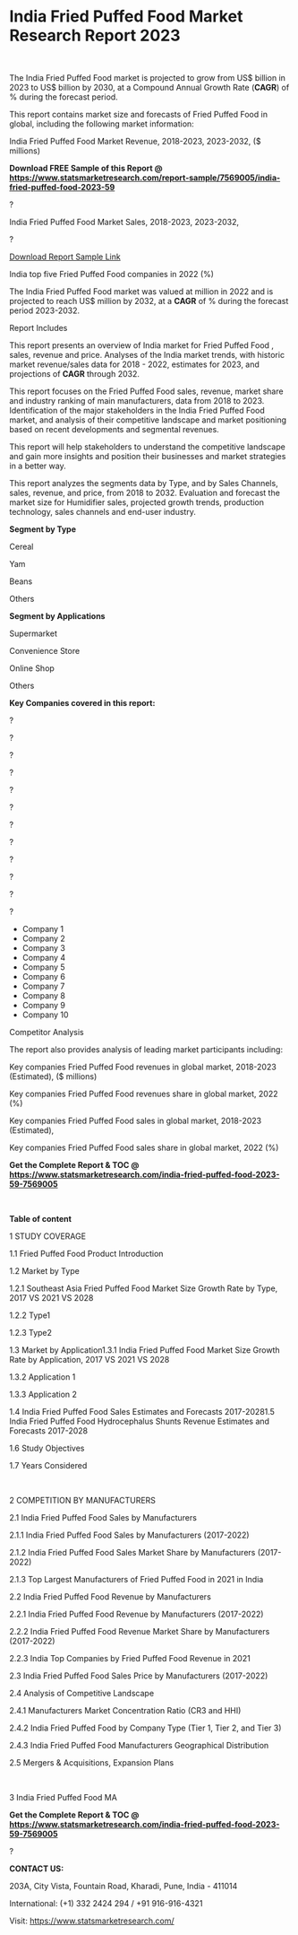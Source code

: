 <h1>India Fried Puffed Food Market Research Report 2023</h1><br/><p>The India Fried Puffed Food market is projected to grow from US$ billion in 2023 to US$ billion by 2030, at a Compound Annual Growth Rate (<strong>CAGR</strong>) of % during the forecast period.</p>
 
 
 
 <p>This report contains market size and forecasts of Fried Puffed Food in global, including the following market information:</p>
 
 
 
 <p>India Fried Puffed Food Market Revenue, 2018-2023, 2023-2032, ($ millions)</p>
 
 
 
 <div><b>Download FREE Sample of this Report @ <a href="https://www.statsmarketresearch.com/download-free-sample/7569005/india-fried-puffed-food-2023-59">https://www.statsmarketresearch.com/report-sample/7569005/india-fried-puffed-food-2023-59</a></b></div>
 
 
 
 <p>? </p>
 
 
 
 <p>India Fried Puffed Food Market Sales, 2018-2023, 2023-2032,</p>
 
 
 
 <p>? </p>
 
 
 
 <p><a href="https://www.statsmarketresearch.com/download-free-sample/7569005/india-fried-puffed-food-2023-59">Download Report Sample Link</a></p>
 
 
 
 <p>India top five Fried Puffed Food companies in 2022 (%)</p>
 
 
 
 <p>The India Fried Puffed Food market was valued at million in 2022 and is projected to reach US$ million by 2032, at a <strong>CAGR</strong> of % during the forecast period 2023-2032.</p>
 
 
 
 <p>Report Includes</p>
 
 
 
 <p>This report presents an overview of India market for Fried Puffed Food , sales, revenue and price. Analyses of the India market trends, with historic market revenue/sales data for 2018 - 2022, estimates for 2023, and projections of <strong>CAGR</strong> through 2032.</p>
 
 
 
 <p>This report focuses on the Fried Puffed Food sales, revenue, market share and industry ranking of main manufacturers, data from 2018 to 2023. Identification of the major stakeholders in the India Fried Puffed Food market, and analysis of their competitive landscape and market positioning based on recent developments and segmental revenues.</p>
 
 
 
 <p>This report will help stakeholders to understand the competitive landscape and gain more insights and position their businesses and market strategies in a better way.</p>
 
 
 
 <p>This report analyzes the segments data by Type, and by Sales Channels, sales, revenue, and price, from 2018 to 2032. Evaluation and forecast the market size for Humidifier sales, projected growth trends, production technology, sales channels and end-user industry.</p>
 
 
 
 <p><strong>Segment by Type</strong></p>
 
 
 
 <p>Cereal</p>
 
 
 
 <p>Yam</p>
 
 
 
 <p>Beans</p>
 
 
 
 <p>Others</p>
 
 
 
 <p><strong>Segment <strong><strong>by Applications</strong></strong></strong></p>
 
 
 
 <p>Supermarket</p>
 
 
 
 <p>Convenience Store</p>
 
 
 
 <p>Online Shop</p>
 
 
 
 <p>Others</p>
 
 
 
 <p><strong>Key Companies covered in this report:</strong></p>
 
 
 
 <p>? </p>
 
 
 
 <p>? </p>
 
 
 
 <p>? </p>
 
 
 
 <p>? </p>
 
 
 
 <p>? </p>
 
 
 
 <p>? </p>
 
 
 
 <p>? </p>
 
 
 
 <p>? </p>
 
 
 
 <p>? </p>
 
 
 
 <p>? </p>
 
 
 
 <p>? </p>
 
 
 
 <p>? </p>
 
 
 
 <ul>
 
 <li>Company 1</li>
 
 <li>Company 2</li>
 
 <li>Company 3</li>
 
 <li>Company 4</li>
 
 <li>Company 5</li>
 
 <li>Company 6</li>
 
 <li>Company 7</li>
 
 <li>Company 8</li>
 
 <li>Company 9</li>
 
 <li>Company 10</li>
 
 </ul>
 
 
 
 <p>Competitor Analysis</p>
 
 
 
 <p>The report also provides analysis of leading market participants including:</p>
 
 
 
 <p>Key companies Fried Puffed Food revenues in global market, 2018-2023 (Estimated), ($ millions)</p>
 
 
 
 <p>Key companies Fried Puffed Food revenues share in global market, 2022 (%)</p>
 
 
 
 <p>Key companies Fried Puffed Food sales in global market, 2018-2023 (Estimated),</p>
 
 
 
 <p>Key companies Fried Puffed Food sales share in global market, 2022 (%)</p>
 
 
 
 <div><b>Get the Complete Report & TOC @ <a href="https://www.statsmarketresearch.com/india-fried-puffed-food-2023-59-7569005">https://www.statsmarketresearch.com/india-fried-puffed-food-2023-59-7569005</a></b></div>
 
 
 
 <p><br />
 
 <b>Table of content</b></p>
 
 
 
 <p>1 STUDY COVERAGE<br />
 
 1.1 Fried Puffed Food Product Introduction<br />
 
 1.2 Market by Type<br />
 
 1.2.1 Southeast Asia Fried Puffed Food Market Size Growth Rate by Type, 2017 VS 2021 VS 2028<br />
 
 1.2.2 Type1<br />
 
 1.2.3 Type2<br />
 
 1.3 Market by Application1.3.1 India Fried Puffed Food Market Size Growth Rate by Application, 2017 VS 2021 VS 2028<br />
 
 1.3.2 Application 1<br />
 
 1.3.3 Application 2<br />
 
 1.4 India Fried Puffed Food Sales Estimates and Forecasts 2017-20281.5 India Fried Puffed Food Hydrocephalus Shunts Revenue Estimates and Forecasts 2017-2028<br />
 
 1.6 Study Objectives<br />
 
 1.7 Years Considered<br />
 
 <br />
 
 2 COMPETITION BY MANUFACTURERS<br />
 
 2.1 India Fried Puffed Food Sales by Manufacturers<br />
 
 2.1.1 India Fried Puffed Food Sales by Manufacturers (2017-2022)<br />
 
 2.1.2 India Fried Puffed Food Sales Market Share by Manufacturers (2017-2022)<br />
 
 2.1.3 Top Largest Manufacturers of Fried Puffed Food in 2021 in India<br />
 
 2.2 India Fried Puffed Food Revenue by Manufacturers<br />
 
 2.2.1 India Fried Puffed Food Revenue by Manufacturers (2017-2022)<br />
 
 2.2.2 India Fried Puffed Food Revenue Market Share by Manufacturers (2017-2022)<br />
 
 2.2.3 India Top Companies by Fried Puffed Food Revenue in 2021<br />
 
 2.3 India Fried Puffed Food Sales Price by Manufacturers (2017-2022)<br />
 
 2.4 Analysis of Competitive Landscape<br />
 
 2.4.1 Manufacturers Market Concentration Ratio (CR3 and HHI)<br />
 
 2.4.2 India Fried Puffed Food by Company Type (Tier 1, Tier 2, and Tier 3)<br />
 
 2.4.3 India Fried Puffed Food Manufacturers Geographical Distribution<br />
 
 2.5 Mergers & Acquisitions, Expansion Plans<br />
 
 <br />
 
 3 India Fried Puffed Food MA</p>
 
 
 
 <div><b>Get the Complete Report & TOC @ <a href="https://www.statsmarketresearch.com/india-fried-puffed-food-2023-59-7569005">https://www.statsmarketresearch.com/india-fried-puffed-food-2023-59-7569005</a></b></div>
 
 
 
 <p>? </p>
 
 
 
 <p><b>CONTACT US:</b><br />
 
 203A, City Vista, Fountain Road, Kharadi, Pune, India - 411014<br />
 
 International: (+1) 332 2424 294 / +91 916-916-4321<br />
 
 Visit: <a href="https://www.statsmarketresearch.com/">https://www.statsmarketresearch.com/</a></p>